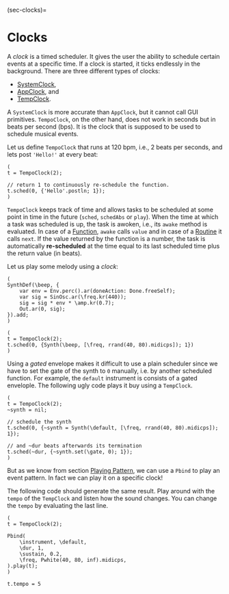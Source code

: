 (sec-clocks)=
# Clocks

A *clock* is a timed scheduler.
It gives the user the ability to schedule certain events at a specific time.
If a clock is started, it ticks endlessly in the background.
There are three different types of clocks: 

+ [SystemClock](https://doc.sccode.org/Classes/SystemClock.html),
+ [AppClock](https://doc.sccode.org/Classes/AppClock.html), and
+ [TempClock](https://doc.sccode.org/Classes/TempoClock.html).

A ``SystemClock`` is more accurate than ``AppClock``, but it cannot call GUI primitives.
``TempoClock``, on the other hand, does not work in seconds but in beats per second (bps).
It is the clock that is supposed to be used to schedule musical events.

Let us define ``TempoClock`` that runs at 120 bpm, i.e., 2 beats per seconds, and lets post ``'Hello!'`` at every beat:

```isc
(
t = TempoClock(2);

// return 1 to continuously re-schedule the function.
t.sched(0, {'Hello'.postln; 1}); 
)
```

``TempoClock`` keeps track of time and allows tasks to be scheduled at some point in time in the future (``sched``, ``schedAbs`` or ``play``).
When the time at which a task was scheduled is up, the task is awoken, i.e., its ``awake`` method is evaluated.
In case of a [Function](sec-functions), ``awake`` calls ``value`` and in case of a [Routine](https://doc.sccode.org/Classes/Routine.html) it calls ``next``.
If the value returned by the function is a number, the task is automatically **re-scheduled** at the time equal to its last scheduled time plus the return value (in beats).

Let us play some melody using a *clock*:

```isc
(
SynthDef(\beep, {
    var env = Env.perc().ar(doneAction: Done.freeSelf);
    var sig = SinOsc.ar(\freq.kr(440));
    sig = sig * env * \amp.kr(0.7);
    Out.ar(0, sig);
}).add;
)

(
t = TempoClock(2);
t.sched(0, {Synth(\beep, [\freq, rrand(40, 80).midicps]); 1})
)
```

Using a *gated* envelope makes it difficult to use a plain scheduler since we have to set the gate of the synth to ``0`` manually, i.e. by another scheduled function.
For example, the ``default`` instrument is consists of a gated envelople.
The following ugly code plays it buy using a ``TempClock``.

```isc
(
t = TempoClock(2);
~synth = nil;

// schedule the synth
t.sched(0, {~synth = Synth(\default, [\freq, rrand(40, 80).midicps]); 1});

// and ~dur beats afterwards its termination
t.sched(~dur, {~synth.set(\gate, 0); 1});
)
```

But as we know from section [Playing Pattern](sec-playing-pattern), we can use a ``Pbind`` to play an event pattern.
In fact we can play it on a specific clock!

The following code should generate the same result.
Play around with the ``tempo`` of the ``TempClock`` and listen how the sound changes.
You can change the ``tempo`` by evaluating the last line.

```isc
(
t = TempoClock(2);

Pbind( 
    \instrument, \default,
    \dur, 1,
    \sustain, 0.2,
    \freq, Pwhite(40, 80, inf).midicps,
).play(t);
)

t.tempo = 5
```